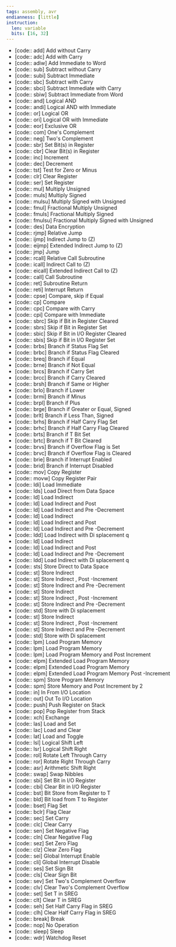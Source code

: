 ```yaml
---
tags: assembly, avr
endianness: [little]
instruction:
  len: variable
  bits: [16, 32]
---
```

* [code:: add] Add without Carry
* [code:: adc] Add with Carry
* [code:: adiw] Add Immediate to Word
* [code:: sub] Subtract without Carry
* [code:: subi] Subtract Immediate
* [code:: sbc] Subtract with Carry
* [code:: sbci] Subtract Immediate with Carry
* [code:: sbiw] Subtract Immediate from Word
* [code:: and] Logical AND
* [code:: andi] Logical AND with Immediate
* [code:: or] Logical OR
* [code:: ori] Logical OR with Immediate
* [code:: eor] Exclusive OR
* [code:: com] One's Complement
* [code:: neg] Two's Complement
* [code:: sbr] Set Bit(s) in Register
* [code:: cbr] Clear Bit(s) in Register
* [code:: inc] Increment
* [code:: dec] Decrement
* [code:: tst] Test for Zero or Minus
* [code:: clr] Clear Register
* [code:: ser] Set Register
* [code:: mul] Multiply Unsigned
* [code:: muls] Multiply Signed
* [code:: mulsu] Multiply Signed with Unsigned
* [code:: fmul] Fractional Multiply Unsigned
* [code:: fmuls] Fractional Multiply Signed
* [code:: fmulsu] Fractional Multiply Signed with Unsigned
* [code:: des] Data Encryption
* [code:: rjmp] Relative Jump
* [code:: ijmp] Indirect Jump to (Z)
* [code:: eijmp] Extended Indirect Jump to (Z)
* [code:: jmp] Jump
* [code:: rcall] Relative Call Subroutine
* [code:: icall] Indirect Call to (Z)
* [code:: eicall] Extended Indirect Call to (Z)
* [code:: call] Call Subroutine
* [code:: ret] Subroutine Return
* [code:: reti] Interrupt Return
* [code:: cpse] Compare, skip if Equal
* [code:: cp] Compare
* [code:: cpc] Compare with Carry
* [code:: cpi] Compare with Immediate
* [code:: sbrc] Skip if Bit in Register Cleared
* [code:: sbrs] Skip if Bit in Register Set
* [code:: sbic] Skip if Bit in I/O Register Cleared
* [code:: sbis] Skip if Bit in I/O Register Set
* [code:: brbs] Branch if Status Flag Set
* [code:: brbc] Branch if Status Flag Cleared
* [code:: breq] Branch if Equal
* [code:: brne] Branch if Not Equal
* [code:: brcs] Branch if Carry Set
* [code:: brcc] Branch if Carry Cleared
* [code:: brsh] Branch if Same or Higher
* [code:: brlo] Branch if Lower
* [code:: brmi] Branch if Minus
* [code:: brpl] Branch if Plus
* [code:: brge] Branch if Greater or Equal, Signed
* [code:: brlt] Branch if Less Than, Signed
* [code:: brhs] Branch if Half Carry Flag Set
* [code:: brhc] Branch if Half Carry Flag Cleared
* [code:: brts] Branch if T Bit Set
* [code:: brtc] Branch if T Bit Cleared
* [code:: brvs] Branch if Overflow Flag is Set
* [code:: brvc] Branch if Overflow Flag is Cleared
* [code:: brie] Branch if Interrupt Enabled
* [code:: brid] Branch if Interrupt Disabled
* [code:: mov] Copy Register
* [code:: movw] Copy Register Pair
* [code:: ldi] Load Immediate
* [code:: lds] Load Direct from Data Space
* [code:: ld] Load Indirect
* [code:: ld] Load Indirect and Post
* [code:: ld] Load Indirect and Pre -Decrement
* [code:: ld] Load Indirect
* [code:: ld] Load Indirect and Post
* [code:: ld] Load Indirect and Pre -Decrement
* [code:: ldd] Load Indirect with Di splacement q
* [code:: ld] Load Indirect
* [code:: ld] Load Indirect and Post
* [code:: ld] Load Indirect and Pre -Decrement
* [code:: ldd] Load Indirect with Di splacement q
* [code:: sts] Store Direct to Data Space
* [code:: st] Store Indirect
* [code:: st] Store Indirect , Post -Increment
* [code:: st] Store Indirect and Pre -Decrement
* [code:: st] Store Indirect
* [code:: st] Store Indirect , Post -Increment
* [code:: st] Store Indirect and Pre -Decrement
* [code:: std] Store with Di splacement
* [code:: st] Store Indirect
* [code:: st] Store Indirect , Post -Increment
* [code:: st] Store Indirect and Pre -Decrement
* [code:: std] Store with Di splacement
* [code:: lpm] Load Program Memory
* [code:: lpm] Load Program Memory
* [code:: lpm] Load Program Memory and Post Increment
* [code:: elpm] Extended Load Program Memory
* [code:: elpm] Extended Load Program Memory
* [code:: elpm] Extended Load Program Memory Post -Increment
* [code:: spm] Store Program Memory
* [code:: spm] Store Memory and Post Increment by 2
* [code:: in] In From I/O Location
* [code:: out] Out To I/O Location
* [code:: push] Push Register on Stack
* [code:: pop] Pop Register from Stack
* [code:: xch] Exchange
* [code:: las] Load and Set
* [code:: lac] Load and Clear
* [code:: lat] Load and Toggle
* [code:: lsl] Logical Shift Left
* [code:: lsr] Logical Shift Right
* [code:: rol] Rotate Left Through Carry
* [code:: ror] Rotate Right Through Carry
* [code:: asr] Arithmetic Shift Right
* [code:: swap] Swap Nibbles
* [code:: sbi] Set Bit in I/O Register
* [code:: cbi] Clear Bit in I/O Register
* [code:: bst] Bit Store from Register to T
* [code:: bld] Bit load from T to Register
* [code:: bset] Flag Set
* [code:: bclr] Flag Clear
* [code:: sec] Set Carry
* [code:: clc] Clear Carry
* [code:: sen] Set Negative Flag
* [code:: cln] Clear Negative Flag
* [code:: sez] Set Zero Flag
* [code:: clz] Clear Zero Flag
* [code:: sei] Global Interrupt Enable
* [code:: cli] Global Interrupt Disable
* [code:: ses] Set Sign Bit
* [code:: cls] Clear Sign Bit
* [code:: sev] Set Two's Complement Overflow
* [code:: clv] Clear Two's Complement Overflow
* [code:: set] Set T in SREG
* [code:: clt] Clear T in SREG
* [code:: seh] Set Half Carry Flag in SREG
* [code:: clh] Clear Half Carry Flag in SREG
* [code:: break] Break
* [code:: nop] No Operation
* [code:: sleep] Sleep
* [code:: wdr] Watchdog Reset
